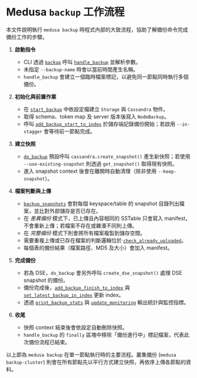 # Medusa `backup` 工作流程

本文件說明執行 `medusa backup` 時程式內部的大致流程，協助了解備份命令完成備份工作的步驟。

1. **啟動指令**
   - CLI 透過 [`backup`](../medusa/medusacli.py#L120-L141) 呼叫 [`handle_backup`](../medusa/backup_node.py#L78-L137) 並解析參數。
   - 未指定 `--backup-name` 時會以當前時間產生名稱。
   - `handle_backup` 會建立一個臨時檔案標記，以避免同一節點同時執行多個備份。

2. **初始化與前置作業**
   - 在 [`start_backup`](../medusa/backup_node.py#L140-L199) 中依設定檔建立 `Storage` 與 `Cassandra` 物件。
   - 取得 schema、token map 及 server 版本後寫入 `NodeBackup`。
   - 呼叫 [`add_backup_start_to_index`](../medusa/index.py#L96-L103) 於儲存端記錄備份開始；若啟用 `--in-stagger` 會等待前一節點完成。

3. **建立快照**
   - [`do_backup`](../medusa/backup_node.py#L221-L255) 預設呼叫 `cassandra.create_snapshot()` 產生新快照；若使用 `--use-existing-snapshot` 則透過 `get_snapshot()` 取得現有快照。
   - 進入 snapshot context 後會在離開時自動清理（除非使用 `--keep-snapshot`）。

4. **檔案判斷與上傳**
   - [`backup_snapshots`](../medusa/backup_node.py#L301-L358) 會對每個 keyspace/table 的 snapshot 目錄列出檔案，並比對外部儲存是否已存在。
   - 在 *差異備份* 模式下，已上傳且內容相同的 SSTable 只會寫入 manifest，不會重新上傳；若檔案不存在或雜湊不同則上傳。
   - 在 *完整備份* 模式下則會將所有檔案複製到儲存空間。
   - 需要重複上傳或已存在檔案的判斷邏輯位於 [`check_already_uploaded`](../medusa/backup_node.py#L365-L405)。
   - 每個表的備份結果（檔案路徑、MD5 及大小）會加入 manifest。

5. **完成備份**
   - 若為 DSE，`do_backup` 會另外呼叫 `create_dse_snapshot()` 處理 DSE snapshot 的備份。
   - 備份完成後，[`add_backup_finish_to_index`](../medusa/index.py#L104-L110) 與 [`set_latest_backup_in_index`](../medusa/index.py#L113-L118) 更新 index。
   - 透過 [`print_backup_stats`](../medusa/backup_node.py#L258-L284) 與 [`update_monitoring`](../medusa/backup_node.py#L286-L299) 輸出統計與監控指標。

6. **收尾**
   - 快照 context 結束後會依設定自動刪除快照。
   - `handle_backup` 的 `finally` 區塊中移除「備份進行中」標記檔案，代表此次備份流程已結束。

以上即為 `medusa backup` 在單一節點執行時的主要流程。叢集備份 (`medusa backup-cluster`) 則會在所有節點先以平行方式建立快照，再依序上傳各節點的資料。
